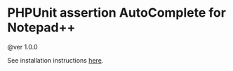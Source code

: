 # PHPUnit assertion AutoComplete for Notepad++
@ver 1.0.0

See installation instructions [here](//github.com/duzun/nppPHPUnitAutoComplete/tree/master/dist).

